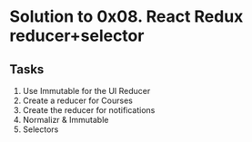 # Solution to 0x08. React Redux reducer+selector



## Tasks 
1. Use Immutable for the UI Reducer 
2. Create a reducer for Courses 
3. Create the reducer for notifications 
4. Normalizr & Immutable 
5. Selectors 

